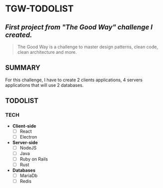 # TGW-TODOLIST
## _First project from "The Good Way" challenge I created._

> The Good Way is a challenge to master design patterns, clean code, clean architecture and more.

## SUMMARY
For this challenge, I have to create 2 clients applications, 4 servers applications that will use 2 databases.

## TODOLIST
### TECH
- **Client-side**
  - [ ] React
  - [ ] Electron
- **Server-side**
  - [ ] NodeJS
  - [ ] Java
  - [ ] Ruby on Rails
  - [ ] Rust
- **Databases**
  - [ ] MariaDb
  - [ ] Redis